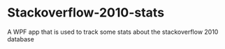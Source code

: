# Stackoverflow-2010-stats
A WPF app that is used to track some stats about the stackoverflow 2010 database
